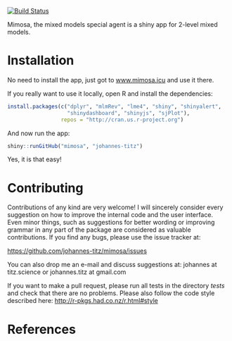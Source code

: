 
[![Build
Status](https://travis-ci.org/johannes-titz/mimosa.svg?branch=master)](https://travis-ci.org/johannes-titz/passt)

Mimosa, the mixed models special agent is a shiny app for 2-level mixed
models.

# Installation

No need to install the app, just got to www.mimosa.icu and use it there.

If you really want to use it locally, open R and install the
dependencies:

``` r
install.packages(c("dplyr", "mlmRev", "lme4", "shiny", "shinyalert",
                   "shinydashboard", "shinyjs", "sjPlot"),
                 repos = "http://cran.us.r-project.org")
```

And now run the app:

``` r
shiny::runGitHub("mimosa", "johannes-titz")
```

Yes, it is that easy\!

<!-- For an introduction to mimosa please check out [@Titz2020]. -->

# Contributing

Contributions of any kind are very welcome\! I will sincerely consider
every suggestion on how to improve the internal code and the user
interface. Even minor things, such as suggestions for better wording or
improving grammar in any part of the package are considered as valuable
contributions. If you find any bugs, please use the issue tracker at:

<https://github.com/johannes-titz/mimosa/issues>

You can also drop me an e-mail and discuss suggestions at: johannes at
titz.science or johannes.titz at gmail.com

If you want to make a pull request, please run all tests in the
directory *tests* and check that there are no problems. Please also
follow the code style described here:
<http://r-pkgs.had.co.nz/r.html#style>

# References
